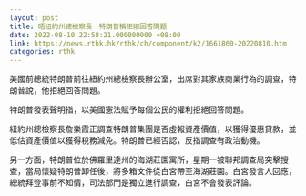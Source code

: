 ```yaml
---
layout: post
title: 晤紐約州總檢察長　特朗普稱拒絕回答問題
date: 2022-08-10 22:58:21.000000000 +08:00
link: https://news.rthk.hk/rthk/ch/component/k2/1661860-20220810.htm
categories: rthk
---
```


美國前總統特朗普前往紐約州總檢察長辦公室，出席對其家族商業行為的調查，特朗普說，他拒絕回答問題。

特朗普發表聲明指，以美國憲法賦予每個公民的權利拒絕回答問題。

紐約州總檢察長詹樂霞正調查特朗普集團是否虛報資產價值，以獲得優惠貸款，並低估資產價值以獲得稅務減免。特朗普已經否認，反指調查有政治動機。

另一方面，特朗普位於佛羅里達州的海湖莊園寓所，星期一被聯邦調查局突擊搜查，當局懷疑特朗普卸任後，將多箱文件從白宮帶至海湖莊園。白宮發言人回應，總統拜登事前不知情，司法部門是獨立進行調查，白宮不會發表評論。
